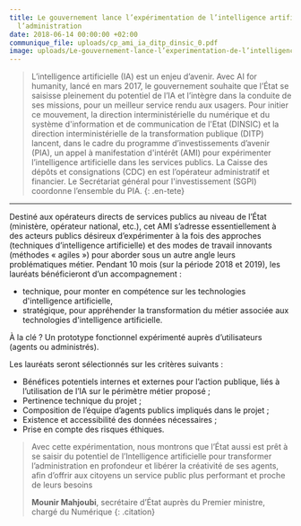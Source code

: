 ```yaml
---
title: Le gouvernement lance l’expérimentation de l’intelligence artificielle dans
  l’administration
date: 2018-06-14 00:00:00 +02:00
communique_file: uploads/cp_ami_ia_ditp_dinsic_0.pdf
image: uploads/Le-gouvernement-lance-l’experimentation-de-l’intelligence-artificielle-dans-l’administration.jpeg
---
```


> L’intelligence artificielle (IA) est un enjeu d’avenir. Avec AI for humanity, lancé en mars 2017,
  le gouvernement souhaite que l’État se saisisse pleinement du potentiel de l’IA et l’intègre dans la conduite de ses
  missions, pour un meilleur service rendu aux usagers. Pour initier ce mouvement, la direction interministérielle du
  numérique et du système d'information et de communication de l'Etat (DINSIC) et la direction interministérielle de la
  transformation publique (DITP) lancent, dans le cadre du programme d’investissements d’avenir (PIA), un appel à
  manifestation d'intérêt (AMI) pour expérimenter l’intelligence artificielle dans les services publics. La Caisse des
  dépôts et consignations (CDC) en est l’opérateur administratif et financier. Le Secrétariat général pour
  l'investissement (SGPI) coordonne l’ensemble du PIA.
{: .en-tete}

--------

Destiné aux opérateurs directs de services publics au niveau de l’État (ministère, opérateur national, etc.), cet AMI
s’adresse essentiellement à des acteurs publics désireux d’expérimenter à la fois des approches (techniques
d’intelligence artificielle) et des modes de travail innovants (méthodes « agiles ») pour aborder sous un autre angle
leurs problématiques métier. Pendant 10 mois (sur la période 2018 et 2019), les lauréats bénéficieront
d’un accompagnement :

* technique, pour monter en compétence sur les technologies d'intelligence artificielle,
* stratégique, pour appréhender la transformation du métier associée aux technologies d'intelligence artificielle.
 

À la clé ? Un prototype fonctionnel expérimenté auprès d’utilisateurs (agents ou administrés).

Les lauréats seront sélectionnés sur les critères suivants :

* Bénéfices potentiels internes et externes pour l’action publique, liés à l’utilisation de l’IA sur le périmètre métier proposé ;
* Pertinence technique du projet ;
* Composition de l’équipe d’agents publics impliqués dans le projet ;
* Existence et accessibilité des données nécessaires ;
* Prise en compte des risques éthiques.

> Avec cette expérimentation, nous montrons que l’État aussi est prêt à se saisir du potentiel de l’Intelligence
> artificielle pour transformer l’administration en profondeur et libérer la créativité de ses agents, afin d’offrir
> aux citoyens un service public plus performant et proche de leurs besoins
>
> **Mounir Mahjoubi**, secrétaire d’État auprès du Premier ministre, chargé du Numérique
{: .citation}


